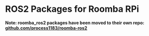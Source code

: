 # ROS2 Packages for Roomba RPi #

__Note: roomba_ros2 packages have been moved to their own repo: [github.com/process1183/roomba-ros2](https://github.com/process1183/roomba-ros2)__

